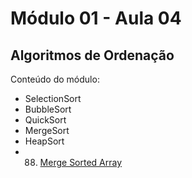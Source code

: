# Módulo 01 - Aula 04
## Algoritmos de Ordenação

Conteúdo do módulo:
- SelectionSort
- BubbleSort
- QuickSort
- MergeSort
- HeapSort
- 88. [Merge Sorted Array](https://leetcode.com/problems/merge-sorted-array/description/)